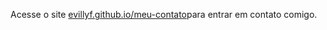 Acesse o site [evillyf.github.io/meu-contato](evillyf.github.io/meu-contato/)para entrar em contato comigo.
